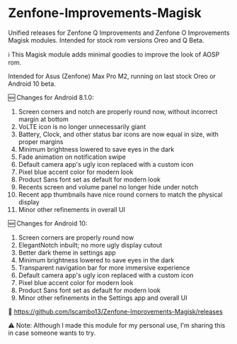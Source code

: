 # Zenfone-Improvements-Magisk
Unified releases for Zenfone Q Improvements and Zenfone O Improvements Magisk modules. Intended for stock rom versions Oreo and Q Beta.

ℹ️ This Magisk module adds minimal goodies to improve the look of AOSP rom.

Intended for Asus (Zenfone) Max Pro M2, running on last stock Oreo or Android 10 beta.

🆕 Changes for Android 8.1.0:
1. Screen corners and notch are properly round now, without incorrect margin at bottom
2. VoLTE icon is no longer unnecessarily giant
3. Battery, Clock, and other status bar icons are now equal in size, with proper margins
4. Minimum brightness lowered to save eyes in the dark
5. Fade animation on notification swipe
6. Default camera app's ugly icon replaced with a custom icon
7. Pixel blue accent color for modern look
8. Product Sans font set as default for modern look
9. Recents screen and volume panel no longer hide under notch
10. Recent app thumbnails have nice round corners to match the physical display
11. Minor other refinements in overall UI

🆕 Changes for Android 10:
1. Screen corners are properly round now 
2. ElegantNotch inbuilt; no more ugly display cutout
3. Better dark theme in settings app
4. Minimum brightness lowered to save eyes in the dark
5. Transparent navigation bar for more immersive experience
6. Default camera app's ugly icon replaced with a custom icon
7. Pixel blue accent color for modern look
8. Product Sans font set as default for modern look
9. Minor other refinements in the Settings app and overall UI

🔽 https://github.com/lscambo13/Zenfone-Improvements-Magisk/releases

⚠️ Note: Although I made this module for my personal use, I'm sharing this in case someone wants to try.

